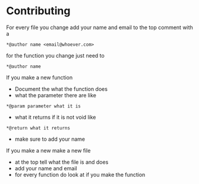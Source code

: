 # Contributing
For every file you change add your name and email to the top comment with a
```
*@author name <email@whoever.com>
```
for the function you change just need to
```
*@author name
```
If you make a new function
- Document the what the function does
- what the parameter there are like
```
*@param parameter what it is
```
- what it returns if it is not void like
```
*@return what it returns
```
- make sure to add your name


 If you make a new make a new file
 - at the top tell what the file is and does
 - add your name and email
 - for every function do look at if you make the function
